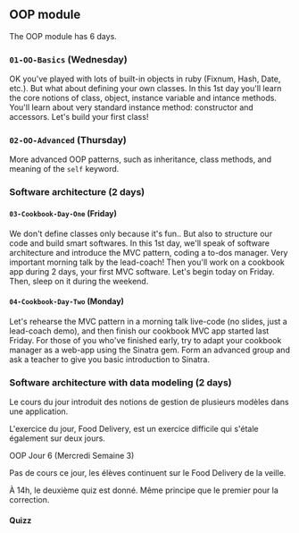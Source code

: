 ## OOP module

The OOP module has 6 days.

### `01-OO-Basics` (Wednesday)

OK you've played with lots of built-in objects in ruby (Fixnum, Hash, Date, etc.). But what about defining your own classes. In this 1st day you'll learn the core notions of class, object, instance variable and intance methods. You'll learn about very standard instance method: constructor and accessors. Let's build your first class!

### `02-OO-Advanced` (Thursday)

More advanced OOP patterns, such as inheritance, class methods, and meaning
of the `self` keyword.

### Software architecture (2 days)

#### `03-Cookbook-Day-One` (Friday)

We don't define classes only because it's fun.. But also to structure our code and build smart softwares. In this 1st day, we'll speak of software architecture and introduce the MVC pattern, coding a to-dos manager. Very important morning talk by the lead-coach! Then you'll work on a cookbook app during 2 days, your first MVC software. Let's begin today on Friday. Then, sleep on it during the weekend.

#### `04-Cookbook-Day-Two` (Monday)

Let's rehearse the MVC pattern in a morning talk live-code (no slides, just a lead-coach demo), and then finish our cookbook MVC app started last Friday. For those of you who've finished early, try to adapt your cookbook manager as a web-app using the Sinatra gem. Form an advanced group and ask a teacher to give you basic introduction to Sinatra.

### Software architecture with data modeling (2 days)

Le cours du jour introduit des notions de gestion de plusieurs modèles dans une application.

L'exercice du jour, Food Delivery, est un exercice difficile qui s'étale également sur deux jours.

OOP Jour 6 (Mercredi Semaine 3)

Pas de cours ce jour, les élèves continuent sur le Food Delivery de la veille.

À 14h, le deuxième quiz est donné. Même principe que le premier pour la correction.

#### Quizz





